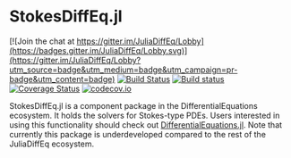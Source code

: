 # StokesDiffEq.jl

[![Join the chat at https://gitter.im/JuliaDiffEq/Lobby](https://badges.gitter.im/JuliaDiffEq/Lobby.svg)](https://gitter.im/JuliaDiffEq/Lobby?utm_source=badge&utm_medium=badge&utm_campaign=pr-badge&utm_content=badge)
[![Build Status](https://travis-ci.org/JuliaDiffEq/StokesDiffEq.svg?branch=master)](https://travis-ci.org/JuliaDiffEq/StokesDiffEq)
[![Build status](https://ci.appveyor.com/api/projects/status/1p6g8fpw5aqy6lax?svg=true)](https://ci.appveyor.com/project/ChrisRackauckas/stokesdiffeq)
[![Coverage Status](https://coveralls.io/repos/github/JuliaDiffEq/StokesDiffEq/badge.svg)](https://coveralls.io/github/JuliaDiffEq/StokesDiffEq)
[![codecov.io](http://codecov.io/github/ChrisRackauckas/StokesDiffEq.jl/coverage.svg?branch=master)](http://codecov.io/github/ChrisRackauckas/StokesDiffEq.jl?branch=master)

StokesDiffEq.jl is a component package in the DifferentialEquations ecosystem. It holds the
solvers for Stokes-type PDEs. Users interested in using this
functionality should check out [DifferentialEquations.jl](https://github.com/JuliaDiffEq/DifferentialEquations.jl).
Note that currently this package is underdeveloped compared to the rest of the
JuliaDiffEq ecosystem.
